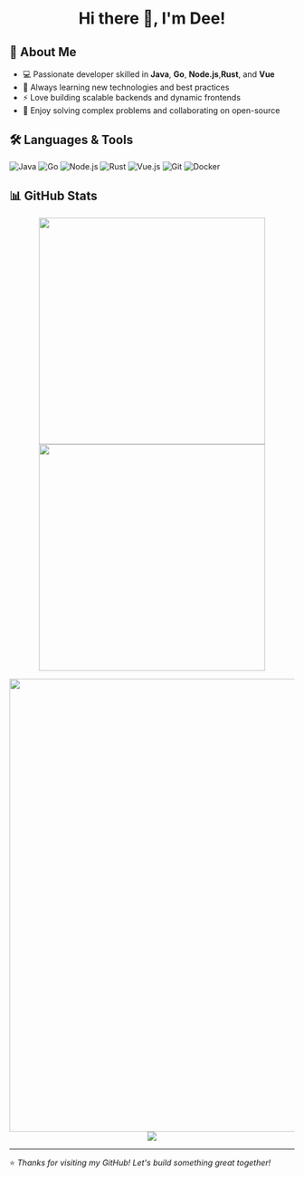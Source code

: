 <h1 align="center">Hi there 👋, I'm Dee!</h1>


## 🚀 About Me

- 💻 Passionate developer skilled in **Java**, **Go**, **Node.js**,**Rust**, and **Vue**
- 🌱 Always learning new technologies and best practices
- ⚡ Love building scalable backends and dynamic frontends
- 🧩 Enjoy solving complex problems and collaborating on open-source

## 🛠️ Languages & Tools

![Java](https://img.shields.io/badge/Java-ED8B00?style=flat-square&logo=java&logoColor=white)
![Go](https://img.shields.io/badge/Go-00ADD8?style=flat-square&logo=go&logoColor=white)
![Node.js](https://img.shields.io/badge/Node.js-339933?style=flat-square&logo=node.js&logoColor=white)
![Rust](https://img.shields.io/badge/Rust-339933?style=flat-square&logo=rust&logoColor=white)
![Vue.js](https://img.shields.io/badge/Vue.js-4FC08D?style=flat-square&logo=vue.js&logoColor=white)
![Git](https://img.shields.io/badge/Git-F05032?style=flat-square&logo=git&logoColor=white)
![Docker](https://img.shields.io/badge/Docker-2496ED?style=flat-square&logo=docker&logoColor=white)

## 📊 GitHub Stats

<p align="center">
  <!-- GitHub Stats с приватными репо -->
  <img align="center" width="400" src="https://github-readme-stats-kappa-wine-43.vercel.app/api?username=Dee570&theme=transparent&show_icons=true&include_private=true&hide_border=true&show=reviews&hide_title=true&hide=contribs" />

  <!-- Streak Stats -->
  <img align="center" width="400" src="https://streak-stats.demolab.com?user=Dee570&theme=transparent&date_format=%5BY.%5Dn.j&hide_border=true" />
</p>

<p align="center">
  <!-- Contribution Activity Graph -->
  <img width="800" src="https://github-readme-activity-graph.vercel.app/graph?username=Dee570&theme=github-compact&hide_border=true&area=true&custom_title=Contribution%20Graph" />

  <!-- Top Languages -->
  <img src="https://github-readme-stats.vercel.app/api/top-langs/?username=Dee570&theme=transparent&hide_border=true&layout=donut-vertical&langs_count=6" />
</p>







---

⭐️ *Thanks for visiting my GitHub! Let's build something great together!*
